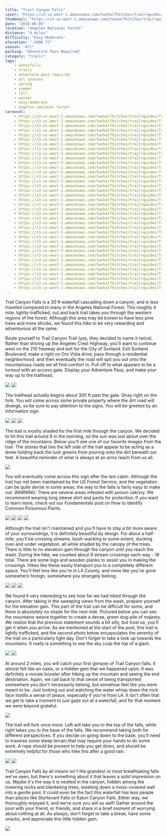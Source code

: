 ```yaml
---
title: "Trail Canyon Falls"
cover: "https://s3-us-west-1.amazonaws.com/twohalfhitches/trail+guides/Trail+Canyon+Falls/_J8A5071.jpg"
thumbnail: "https://s3-us-west-1.amazonaws.com/twohalfhitches/trail+guides/Trail+Canyon+Falls/_J8A5071-thumbnail.jpg"
date: "2018-06-05"
location: "Angeles National Forest"
distance: "4 miles"
difficulty: "Easy-Moderate"
elevation: "~1000 ft"
season: "All"
parking: "Adventure Pass Required"
category: "trails"
tags:
    - waterfalls
    - trails
    - adventure pass required
    - all seasons
    - spring
    - summer
    - fall
    - winter
    - easy-moderate
    - angeles national forest
carousel:
    - https://s3-us-west-1.amazonaws.com/twohalfhitches/trail+guides/Trail+Canyon+Falls/Gallery/_J8A4954.jpg
    - https://s3-us-west-1.amazonaws.com/twohalfhitches/trail+guides/Trail+Canyon+Falls/Gallery/_J8A4958.jpg
    - https://s3-us-west-1.amazonaws.com/twohalfhitches/trail+guides/Trail+Canyon+Falls/Gallery/_J8A4959.jpg
    - https://s3-us-west-1.amazonaws.com/twohalfhitches/trail+guides/Trail+Canyon+Falls/Gallery/_J8A4960.jpg
    - https://s3-us-west-1.amazonaws.com/twohalfhitches/trail+guides/Trail+Canyon+Falls/Gallery/_J8A4961.jpg
    - https://s3-us-west-1.amazonaws.com/twohalfhitches/trail+guides/Trail+Canyon+Falls/Gallery/_J8A4964.jpg
    - https://s3-us-west-1.amazonaws.com/twohalfhitches/trail+guides/Trail+Canyon+Falls/Gallery/_J8A4965.jpg
    - https://s3-us-west-1.amazonaws.com/twohalfhitches/trail+guides/Trail+Canyon+Falls/Gallery/_J8A4968.jpg
    - https://s3-us-west-1.amazonaws.com/twohalfhitches/trail+guides/Trail+Canyon+Falls/Gallery/_J8A4970.jpg
    - https://s3-us-west-1.amazonaws.com/twohalfhitches/trail+guides/Trail+Canyon+Falls/Gallery/_J8A4972.jpg
    - https://s3-us-west-1.amazonaws.com/twohalfhitches/trail+guides/Trail+Canyon+Falls/Gallery/_J8A4974.jpg
    - https://s3-us-west-1.amazonaws.com/twohalfhitches/trail+guides/Trail+Canyon+Falls/Gallery/_J8A4977.jpg
    - https://s3-us-west-1.amazonaws.com/twohalfhitches/trail+guides/Trail+Canyon+Falls/Gallery/_J8A4984.jpg
    - https://s3-us-west-1.amazonaws.com/twohalfhitches/trail+guides/Trail+Canyon+Falls/Gallery/_J8A4988.jpg
    - https://s3-us-west-1.amazonaws.com/twohalfhitches/trail+guides/Trail+Canyon+Falls/Gallery/_J8A4991.jpg
    - https://s3-us-west-1.amazonaws.com/twohalfhitches/trail+guides/Trail+Canyon+Falls/Gallery/_J8A4993.jpg
    - https://s3-us-west-1.amazonaws.com/twohalfhitches/trail+guides/Trail+Canyon+Falls/Gallery/_J8A4995.jpg
    - https://s3-us-west-1.amazonaws.com/twohalfhitches/trail+guides/Trail+Canyon+Falls/Gallery/_J8A4997.jpg
    - https://s3-us-west-1.amazonaws.com/twohalfhitches/trail+guides/Trail+Canyon+Falls/Gallery/_J8A5002.jpg
    - https://s3-us-west-1.amazonaws.com/twohalfhitches/trail+guides/Trail+Canyon+Falls/Gallery/_J8A5005.jpg
    - https://s3-us-west-1.amazonaws.com/twohalfhitches/trail+guides/Trail+Canyon+Falls/Gallery/_J8A5007.jpg
    - https://s3-us-west-1.amazonaws.com/twohalfhitches/trail+guides/Trail+Canyon+Falls/Gallery/_J8A5009.jpg
    - https://s3-us-west-1.amazonaws.com/twohalfhitches/trail+guides/Trail+Canyon+Falls/Gallery/_J8A5013.jpg
    - https://s3-us-west-1.amazonaws.com/twohalfhitches/trail+guides/Trail+Canyon+Falls/Gallery/_J8A5017.jpg
    - https://s3-us-west-1.amazonaws.com/twohalfhitches/trail+guides/Trail+Canyon+Falls/Gallery/_J8A5025.jpg
    - https://s3-us-west-1.amazonaws.com/twohalfhitches/trail+guides/Trail+Canyon+Falls/Gallery/_J8A5029.jpg
    - https://s3-us-west-1.amazonaws.com/twohalfhitches/trail+guides/Trail+Canyon+Falls/Gallery/_J8A5036.jpg
    - https://s3-us-west-1.amazonaws.com/twohalfhitches/trail+guides/Trail+Canyon+Falls/Gallery/_J8A5043.jpg
    - https://s3-us-west-1.amazonaws.com/twohalfhitches/trail+guides/Trail+Canyon+Falls/Gallery/_J8A5049.jpg
    - https://s3-us-west-1.amazonaws.com/twohalfhitches/trail+guides/Trail+Canyon+Falls/Gallery/_J8A5044.jpg
    - https://s3-us-west-1.amazonaws.com/twohalfhitches/trail+guides/Trail+Canyon+Falls/Gallery/_J8A5052.jpg
    - https://s3-us-west-1.amazonaws.com/twohalfhitches/trail+guides/Trail+Canyon+Falls/Gallery/_J8A5057.jpg
    - https://s3-us-west-1.amazonaws.com/twohalfhitches/trail+guides/Trail+Canyon+Falls/Gallery/_J8A5059.jpg
    - https://s3-us-west-1.amazonaws.com/twohalfhitches/trail+guides/Trail+Canyon+Falls/Gallery/_J8A5062.jpg
    - https://s3-us-west-1.amazonaws.com/twohalfhitches/trail+guides/Trail+Canyon+Falls/Gallery/_J8A5069.jpg
    - https://s3-us-west-1.amazonaws.com/twohalfhitches/trail+guides/Trail+Canyon+Falls/Gallery/_J8A5074.jpg
    - https://s3-us-west-1.amazonaws.com/twohalfhitches/trail+guides/Trail+Canyon+Falls/Gallery/_J8A5080.jpg
    - https://s3-us-west-1.amazonaws.com/twohalfhitches/trail+guides/Trail+Canyon+Falls/Gallery/_J8A5083.jpg
---
```


Trail Canyon Falls is a 30 ft waterfall cascading down a canyon, and is less traveled compared to many in the Angeles National Forest. This roughly 4 mile, lightly-trafficked, out and back trail takes you through the western regions of the forest. Although this area may be known to have less pine trees and more shrubs, we found this hike to be very rewarding and adventurous all the same.

Route yourself to Trail Canyon Trail (yes, they decided to name it twice). Rather than driving up the Angeles Crest Highway, you'll want to continue west on the 210 freeway and exit for the City of Sunland. Exit Sunland Boulevard, make a right on Oro Vista drive, pass through a residential neighborhood, and then eventually the road will spit you out onto the mountainous roads we all find comfort in. Pull off to what appears to be a turnout with an access gate. Display your Adventure Pass, and make your way up to the trailhead.

![](https://s3-us-west-1.amazonaws.com/twohalfhitches/trail+guides/Trail+Canyon+Falls/Content/_J8A4953.jpg)
![](https://s3-us-west-1.amazonaws.com/twohalfhitches/trail+guides/Trail+Canyon+Falls/Content/_J8A4955.jpg)

The trailhead actually begins about 300 ft past the gate. Stray right on the fork. You will come across some private property where the dirt road will diverge, so be sure to pay attention to the signs. You will be greeted by an information sign.

![](https://s3-us-west-1.amazonaws.com/twohalfhitches/trail+guides/Trail+Canyon+Falls/Content/_J8A4963.jpg)
![](https://s3-us-west-1.amazonaws.com/twohalfhitches/trail+guides/Trail+Canyon+Falls/Content/_J8A4969.jpg)
![](https://s3-us-west-1.amazonaws.com/twohalfhitches/trail+guides/Trail+Canyon+Falls/Content/_J8A4971.jpg)

The trail is mostly shaded for the first mile through the canyon. We decided to hit this trail around 8 in the morning, so the sun was just about over the ridge of the mountains. Below you'll see one of our favorite images from the trail. The stones that line the left side of the trail appear to be acting as a levee holding back the lush greens from pouring onto the dirt beneath our feet. A beautiful reminder of what is always at an arms reach from us all.

![](https://s3-us-west-1.amazonaws.com/twohalfhitches/trail+guides/Trail+Canyon+Falls/Content/_J8A4986.jpg)

You will eventually come across this sign after the last cabin. Although the trail has not been maintained by the US Forest Service, and the vegetation can be quite dense in some areas, the way to the falls is fairly easy to make out. WARNING: There are several areas infested with poison oak/ivy. We recommend wearing long sleeve shirt and pants for protection. If you want to learn more, check out our Fundamentals post on How to Identify Common Poisonous Plants.

![](https://s3-us-west-1.amazonaws.com/twohalfhitches/trail+guides/Trail+Canyon+Falls/Content/_J8A4994.jpg)
![](https://s3-us-west-1.amazonaws.com/twohalfhitches/trail+guides/Trail+Canyon+Falls/Content/_J8A4999.jpg)
![](https://s3-us-west-1.amazonaws.com/twohalfhitches/trail+guides/Trail+Canyon+Falls/Content/_J8A5037.jpg)
![](https://s3-us-west-1.amazonaws.com/twohalfhitches/trail+guides/Trail+Canyon+Falls/Content/_J8A5015.jpg)

Although the trail isn't maintained and you'll have to stay a bit more aware of your surroundings, it is definitely beautiful by design. For about a half-mile, you'll be crossing streams, bush-wacking to some extent, ducking over and under vegetation, all while shaded by the canopy of the trees. There is little to no elevation gain through the canyon until you reach the wash. During the hike, we counted about 9 stream crossings each way - 18 total. There are some logs and wooden planks to assist you in making the crossings. Hikes like these easily transport you to a completely different space. You'll feel less like you're in LA County, and more like you've gone somewhere foreign, somewhere you strangely belong.

![](https://s3-us-west-1.amazonaws.com/twohalfhitches/trail+guides/Trail+Canyon+Falls/Content/_J8A4979.jpg)
![](https://s3-us-west-1.amazonaws.com/twohalfhitches/trail+guides/Trail+Canyon+Falls/Content/_J8A5020.jpg)
![](https://s3-us-west-1.amazonaws.com/twohalfhitches/trail+guides/Trail+Canyon+Falls/Content/_J8A5026.jpg)

We found it very interesting to see how far we had hiked through the canyon. After taking in the sweeping views from the wash, prepare yourself for the elevation gain. This part of the trail can be difficult for some, and there is absolutely no shade for the next mile. Pictured below you can see the mountains weave together to create a dense, green dog-pile of majesty. We realize that the previous statement sounds a bit silly, but trust us, you'll get it when you arrive. As we mentioned at the start of the post, this trail is lightly trafficked, and the second photo below encapsulates the serenity of the trail on a particularly light day. Don't forget to take a look up towards the mountains. It really is something to see the sky cusp the top of a giant.

![](https://s3-us-west-1.amazonaws.com/twohalfhitches/trail+guides/Trail+Canyon+Falls/Content/_J8A5039.jpg)
![](https://s3-us-west-1.amazonaws.com/twohalfhitches/trail+guides/Trail+Canyon+Falls/Content/_J8A5081.jpg)

At around 2 miles, you will catch your first glimpse of Trail Canyon falls. It almost felt like an oasis, or a hidden gem that we happened upon. It was definitely a morale booster after hiking up the mountain and seeing the end destination. Again, we call back to that sense of being transported somewhere you don't necessarily belong, but somehow feel like you were meant to be. Just looking out and watching the water whisp down the rock face instills a sense of peace, especially if you're from LA. It isn't often that we get to take a moment to just gaze out at a waterfall, and for that moment we were beyond grateful.

![](https://s3-us-west-1.amazonaws.com/twohalfhitches/trail+guides/Trail+Canyon+Falls/Content/_J8A5065.jpg)

The trail will fork once more. Left will take you to the top of the falls, while right takes you to the base of the falls. We recommend taking both for different perspectives. If you decide on going down to the base, you'll need to traverse some steep terrain that may require your hands to do some work. A rope should be present to help you get down, and should be extremely helpful for those who hike this after a good rain.

![](https://s3-us-west-1.amazonaws.com/twohalfhitches/trail+guides/Trail+Canyon+Falls/Content/_J8A5056.jpg)
![](https://s3-us-west-1.amazonaws.com/twohalfhitches/trail+guides/Trail+Canyon+Falls/Content/_J8A5066.jpg)

Trail Canyon Falls by all means isn't the grandest or most breathtaking falls we've seen, but there's something about it that leaves a solid impression on us. Maybe it's the way it is nestled in the canyon, hidden among the towering rocks and blanketing trees, washing down a moss-covered wall into a gentle pool. It could even be the fact this waterfall has less people than places like Sturtevant Falls or Eaton Canyon Falls. Either way, we thoroughly enjoyed it, and we're sure you will as well! Gather around the pool with your friend, or friends, and share in a brief moment of worrying about nothing at all. As always, don't forget to take a break, have some snacks, and appreciate this little hidden gem.

![](https://s3-us-west-1.amazonaws.com/twohalfhitches/trail+guides/Trail+Canyon+Falls/Content/_J8A5070.jpg)

